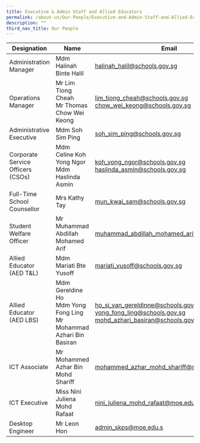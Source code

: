 ```yaml
---
title: Executive & Admin Staff and Allied Educators
permalink: /about-us/Our-People/Executive-and-Admin-Staff-and-Allied-Educators
description: ""
third_nav_title: Our People
---
```



| Designation | Name | Email |
| -------- | -------- | -------- |
| Administration Manager     | Mdm Halinah Binte Halil     | [halinah\_halil@schools.gov.sg](mailto:halinah_halil@schools.gov.sg)     |
|Operations Manager| Mr Lim Tiong Cheah<br> Mr Thomas Chow Wei Keong | [lim\_tiong\_cheah@schools.gov.sg](mailto:lim_tiong_cheah@schools.gov.sg)<br>[chow\_wei\_keong@schools.gov.sg](http://chow_wei_keong@schools.gov.sg%20/)|
|Administrative Executive | Mdm Soh Sim Ping |[soh\_sim\_ping@schools.gov.sg](http://soh_sim_ping@schools.gov.sg%20/)
| Corporate Service Officers (CSOs) | Mdm Celine Koh Yong Ngor <br> Mdm Haslinda Asmin | [koh\_yong\_ngor@schools.gov.sg](mailto:koh_yong_ngor@schools.gov.sg) <br> [haslinda\_asmin@schools.gov.sg](mailto:haslinda_asmin@school.gov.sg)
| Full-Time School Counsellor | Mrs Kathy Tay | [mun\_kwai\_sam@schools.gov.sg](mailto:mun_kwai_sam@schools.gov.sg)
| Student Welfare Officer | Mr Muhammad Abdillah Mohamed Arif |[muhammad\_abdillah\_mohamed\_arif@schools.gov.sg](http://muhammad_abdillah_mohamed_arif@schools.gov.sg%20/)
| Allied Educator (AED T&L) | Mdm Mariati Bte Yusoff | [mariati\_yusoff@schools.gov.sg](mailto:mariati_yusoff@school.gov.sg)
| Allied Educator (AED LBS) | Mdm Gereldine Ho <br> Mdm Yong Fong Ling <br> Mr Mohammad Azhari Bin Basiran|  [ho\_si\_yan\_gereldinne@schools.gov.sg](mailto:ho_si_yan_gereldinne@schools.gov.sg)<br>[yong\_fong\_ling@schools.gov.sg](mailto:yong_fong_ling@schools.gov.sg) <br> [mohd\_azhari\_basiran@schools.gov.sg](http://mohd_azhari_basiran@schools.gov.sg%20/)|
|ICT Associate | Mr Mohammed Azhar Bin Mohd Shariff | [mohammed\_azhar\_mohd\_shariff@schools.gov.sg](mailto:mohammed_azhar_mohd_shariff@school.gov.sg) |
|ICT Executive | Miss Nini Juliena Mohd Rafaat| [nini\_juliena\_mohd\_rafaat@moe.edu.sg](mailto:nini_juliena_mohd_rafaat@moe.edu.sg)
| Desktop Engineer | Mr Leon Hon | [admin\_skps@moe.edu.s](mailto:admin_skps@moe.edu.sg)
